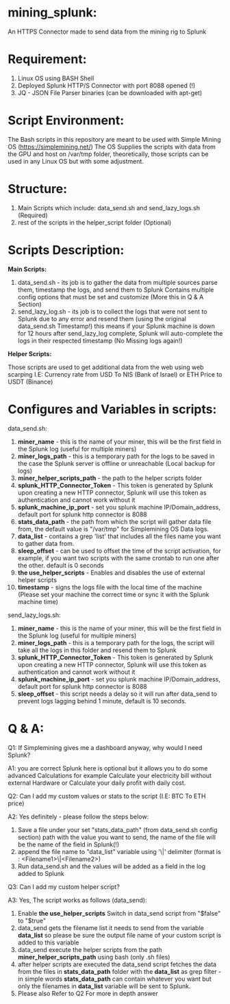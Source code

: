 # mining_splunk:
An HTTPS Connector made to send data from the mining rig to Splunk 

# Requirement:
1. Linux OS using BASH Shell
2. Deployed Splunk HTTP/S Connector with port 8088 opened (!)
3. JQ - JSON File Parser binaries (can be downloaded with apt-get)

# Script Environment:
The Bash scripts in this repository are meant to be used with Simple Mining OS (https://simplemining.net/)
The OS Supplies the scripts with data from the GPU and host on /var/tmp folder, theoretically, those scripts can be used in any Linux OS but with some adjustment.

# Structure:
1. Main Scripts which include: data_send.sh and send_lazy_logs.sh (Required)
2. rest of the scripts in the helper_script folder (Optional)

# Scripts Description: 
**Main Scripts:**
1. data_send.sh - its job is to gather the data from multiple sources parse them, timestamp the logs, and send them to Splunk
Contains multiple config options that must be set and customize (More this in Q & A Section)
2. send_lazy_log.sh - its job is to collect the logs that were not sent to Splunk due to any error and resend them (using the original data_send.sh Timestamp!)
this means if your Splunk machine is down for 12 hours after send_lazy_log complete, Splunk will auto-complete the logs in their respected timestamp (No Missing logs again!)

**Helper Scripts:**

Those scripts are used to get additional data from the web using web scarping I.E: Currency rate from USD To NIS (Bank of Israel) or ETH Price to USDT (Binance)

# Configures and Variables in scripts:
data_send.sh:
1. **miner_name** - this is the name of your miner, this will be the first field in the Splunk log (useful for multiple miners)
2. **miner_logs_path** - this is a temporary path for the logs to be saved in the case the Splunk server is offline or unreachable (Local backup for logs)
3. **miner_helper_scripts_path** - the path to the helper scripts folder
4. **splunk_HTTP_Connector_Token** - This token is generated by Splunk upon creating a new HTTP connector, Splunk will use this token as authentication and cannot work without it
5. **splunk_machine_ip_port** - set you splunk machine IP/Domain_address, default port for splunk http connector is 8088
6. **stats_data_path** - the path from which the script will gather data file from, the default value is "/var/tmp" for Simplemining OS Data logs.
7. **data_list** - contains a grep 'list' that includes all the files name you want to gather data from.
8. **sleep_offset** - can be used to offset the time of the script activation, for example, if you want two scripts with the same crontab to run one after the other. default is 0 seconds
9. **the use_helper_scripts** - Enables and disables the use of external helper scripts
10. **timestamp** - signs the logs file with the local time of the machine (Please set your machine the correct time  or sync it with the Splunk machine time)

send_lazy_logs.sh:
1. **miner_name** - this is the name of your miner, this will be the first field in the Splunk log (useful for multiple miners)
2. **miner_logs_path** - this is a temporary path for the logs, the script will take all the logs in this folder and resend them to Splunk
3. **splunk_HTTP_Connector_Token** - This token is generated by Splunk upon creating a new HTTP connector, Splunk will use this token as authentication and cannot work without it
4. **splunk_machine_ip_port** - set you splunk machine IP/Domain_address, default port for splunk http connector is 8088
5. **sleep_offset** - this script needs a delay so it will run after data_send to prevent logs lagging behind 1 minute, default is 10 seconds.


# Q & A:
Q1: If Simplemining gives me a dashboard anyway, why would I need Splunk?

A1: you are correct Splunk here is optional but it allows you to do some advanced Calculations for example Calculate your electricity bill without external Hardware or Calculate your daily profit with daily cost.

Q2: Can I add my custom values or stats to the script (I.E: BTC To ETH price)

A2: Yes definitely - please follow the steps below:

1. Save a file under your set "stats_data_path" (from data_send.sh config section) path with the value you want to send, the name of the file will be the name of the field in Splunk(!)
2. append the file name to "data_list" variable using '\\|' delimiter (format is : \<Filename1\>\\|\<Filename2\>)
3. Run data_send.sh and the values will be added as a field in the log added to Splunk

Q3: Can I add my custom helper script?

A3: Yes, The script works as follows (data_send):
1. Enable **the use_helper_scripts** Switch in data_send script from "$false" to "$true"
2. data_send gets the filename list it needs to send from the variable **data_list** so please be sure the output file name of your custom script is added to this variable
3. data_send execute the helper scripts from the path **miner_helper_scripts_path** using bash (only .sh files)
4. after helper scripts are executed the data_send script fetches the data from the files in **stats_data_path** folder with the **data_list** as grep filter - in simple words **stats_data_path** can contain whatever you want but only the filenames in **data_list** variable will be sent to Splunk.
5. Please also Refer to Q2 For more in depth answer 
